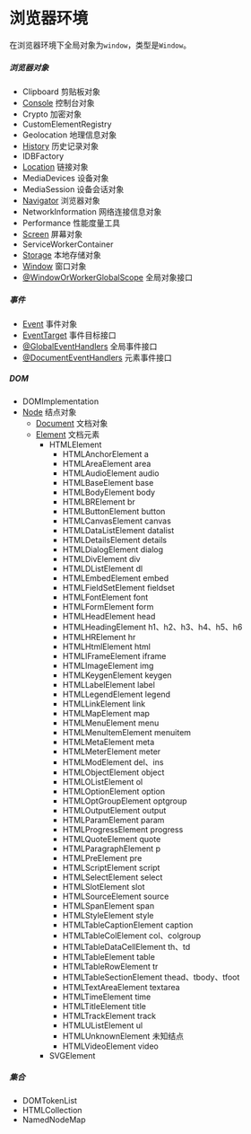# 浏览器环境

在浏览器环境下全局对象为`window`，类型是`Window`。

##### 浏览器对象

- Clipboard 剪贴板对象
- [Console](Console.md) 控制台对象
- Crypto 加密对象
- CustomElementRegistry
- Geolocation 地理信息对象
- [History](History.md) 历史记录对象
- IDBFactory
- [Location](Location.md) 链接对象
- MediaDevices 设备对象
- MediaSession 设备会话对象
- [Navigator](Navigator.md) 浏览器对象
- NetworkInformation 网络连接信息对象
- Performance 性能度量工具
- [Screen](Screen.md) 屏幕对象
- ServiceWorkerContainer
- [Storage](Storage.md) 本地存储对象
- [Window](Window.md) 窗口对象
- [@WindowOrWorkerGlobalScope](WindowOrWorkerGlobalScope) 全局对象接口

##### 事件

- [Event](Event.md) 事件对象
- [EventTarget](EventTarget.md) 事件目标接口
- [@GlobalEventHandlers](GlobalEventHandlers) 全局事件接口
- [@DocumentEventHandlers](DocumentEventHandlers) 元素事件接口

##### DOM

- DOMImplementation
- [Node](Node.md) 结点对象
    - [Document](Document.md) 文档对象
    - [Element](Element.md) 文档元素
        - HTMLElement
            - HTMLAnchorElement a
            - HTMLAreaElement area
            - HTMLAudioElement audio
            - HTMLBaseElement base
            - HTMLBodyElement body
            - HTMLBRElement br
            - HTMLButtonElement button
            - HTMLCanvasElement canvas
            - HTMLDataListElement datalist
            - HTMLDetailsElement details
            - HTMLDialogElement dialog
            - HTMLDivElement div
            - HTMLDListElement dl
            - HTMLEmbedElement embed
            - HTMLFieldSetElement fieldset
            - HTMLFontElement font
            - HTMLFormElement form
            - HTMLHeadElement head
            - HTMLHeadingElement h1、h2、h3、h4、h5、h6
            - HTMLHRElement hr
            - HTMLHtmlElement html
            - HTMLIFrameElement iframe
            - HTMLImageElement img
            - HTMLKeygenElement keygen
            - HTMLLabelElement label
            - HTMLLegendElement legend
            - HTMLLinkElement link
            - HTMLMapElement map
            - HTMLMenuElement menu
            - HTMLMenuItemElement menuitem
            - HTMLMetaElement meta
            - HTMLMeterElement meter
            - HTMLModElement del、ins
            - HTMLObjectElement object
            - HTMLOListElement ol
            - HTMLOptionElement option
            - HTMLOptGroupElement optgroup
            - HTMLOutputElement output
            - HTMLParamElement param
            - HTMLProgressElement progress
            - HTMLQuoteElement quote
            - HTMLParagraphElement p
            - HTMLPreElement pre
            - HTMLScriptElement script
            - HTMLSelectElement select
            - HTMLSlotElement slot
            - HTMLSourceElement source
            - HTMLSpanElement span
            - HTMLStyleElement style
            - HTMLTableCaptionElement caption
            - HTMLTableColElement col、colgroup
            - HTMLTableDataCellElement th、td
            - HTMLTableElement table
            - HTMLTableRowElement tr
            - HTMLTableSectionElement thead、tbody、tfoot
            - HTMLTextAreaElement textarea
            - HTMLTimeElement time
            - HTMLTitleElement title
            - HTMLTrackElement track
            - HTMLUListElement ul
            - HTMLUnknownElement 未知结点
            - HTMLVideoElement video
        - SVGElement

##### 集合

- DOMTokenList
- HTMLCollection
- NamedNodeMap